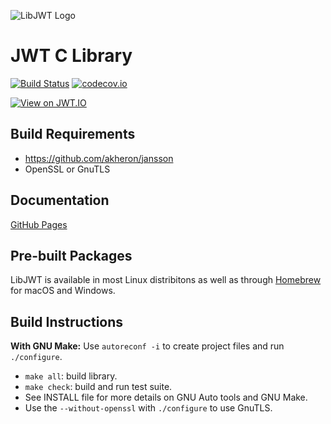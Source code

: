 ![LibJWT Logo](https://user-images.githubusercontent.com/320303/33439880-82406da4-d5bc-11e7-8959-6d53553c1984.png)

# JWT C Library

[![Build Status](https://app.travis-ci.com/benmcollins/libjwt.svg?branch=master)](https://app.travis-ci.com/github/benmcollins/libjwt) [![codecov.io](http://codecov.io/github/benmcollins/libjwt/coverage.svg?branch=master)](http://codecov.io/github/benmcollins/libjwt?branch=master)

[![View on JWT.IO](http://jwt.io/img/badge.svg)](https://jwt.io)

## Build Requirements

- https://github.com/akheron/jansson
- OpenSSL or GnuTLS

## Documentation

[GitHub Pages](http://benmcollins.github.io/libjwt/)

## Pre-built Packages

LibJWT is available in most Linux distribitons as well as through [Homebrew](https://brew.sh/)
for macOS and Windows.

## Build Instructions

**With GNU Make:** Use ``autoreconf -i`` to create project files and run ``./configure``.
- ``make all``: build library.
- ``make check``: build and run test suite.
- See INSTALL file for more details on GNU Auto tools and GNU Make.
- Use the ``--without-openssl`` with ``./configure`` to use GnuTLS.
